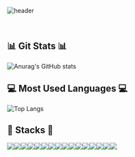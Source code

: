<div align="left">
  
![header](https://capsule-render.vercel.app/api?type=waving&color=timeGradient&text=Welcome%20to%20Dayun's%20GitHub%20👋&animation=twinkling&fontSize=35&fontAlignY=40&fontAlign=35&height=250)

<br>

## 📊 Git Stats 📊
![Anurag's GitHub stats](https://github-readme-stats.vercel.app/api?username=ldayun&show_icons=true&theme=radical)

## 💻 Most Used Languages 💻
![Top Langs](https://github-readme-stats.vercel.app/api/top-langs/?username=ldayun&layout=compact&theme=tokyonight)
    
## 🔨 Stacks 🔨
<div style="display:flex; flex-direction:row;">
    <img src="https://img.shields.io/badge/Java-007396?style=for-the-badge&logo=Java&logoColor=white"> 
    <img src="https://img.shields.io/badge/Spring Boot-6DB33F?style=for-the-badge&logo=spring boot&logoColor=white"> 
    <!--<img src="https://img.shields.io/badge/Gradle-02303A?style=for-the-badge&logo=gradle&logoColor=white"> -->
    <img src="https://img.shields.io/badge/oracle-F80000?style=for-the-badge&logo=oracle&logoColor=white"> 
    <img src="https://img.shields.io/badge/mysql-4479A1?style=for-the-badge&logo=mysql&logoColor=white"> 
    <br>
    <img src="https://img.shields.io/badge/linux-FCC624?style=for-the-badge&logo=linux&logoColor=black"> 
    <img src="https://img.shields.io/badge/apache tomcat-F8DC75?style=for-the-badge&logo=apachetomcat&logoColor=black">
    <img src="https://img.shields.io/badge/Amazon AWS-232F3E?style=for-the-badge&logo=amazon aws&logoColor=white"> 
    <img src="https://img.shields.io/badge/Amazon EC2-FF9900?style=for-the-badge&logo=amazon ec2&logoColor=white"> 
    <img src="https://img.shields.io/badge/Amazon RDS-527FFF?style=for-the-badge&logo=amazon rds&logoColor=white">
    <br>
    <img src="https://img.shields.io/badge/html5-E34F26?style=flat-square&logo=html5&logoColor=white"> 
    <img src="https://img.shields.io/badge/css-1572B6?style=flat-square&logo=css3&logoColor=white"> 
    <img src="https://img.shields.io/badge/javascript-F7DF1E?style=flat-square&logo=javascript&logoColor=black"> 
    <br>
    <img src="https://img.shields.io/badge/Kotlin-7F52FF?style=flat-square&logo=kotlin&logoColor=white">
    <img src="https://img.shields.io/badge/Andoid Studio-3DDC84?style=flat-square&logo=android studio&logoColor=white">
    <img src="https://img.shields.io/badge/python-3776AB?style=flat-square&logo=python&logoColor=white"> 
    <img src="https://img.shields.io/badge/OpenCV-5C3EE8?style=flat-square&logo=opencv&logoColor=white"> 
    <br>
</div><br>
</div>
